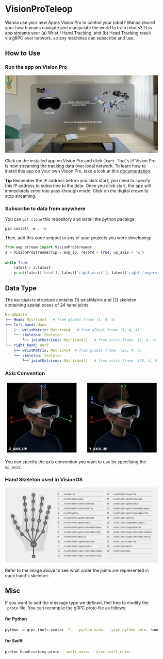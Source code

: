 VisionProTeleop
===========



Wanna use your new Apple Vision Pro to control your robot?  Wanna record your how humans navigate and manipulate the world to train robots? This app streams your (a) Wrist / Hand Tracking, and (b) Head Tracking result via gRPC over network, so any machines can subscribe and use. 


## How to Use


### Run the app on Vision Pro 

![](assets/visionpro_main.png)

Click on the installed app on Vision Pro and click `Start`. That's it!  Vision Pro is now streaming the tracking data over local network. To learn how to install this app on your own Vision Pro, take a look at this [documentation](/how_to_install.md). 

**Tip**  Remember the IP address before you click start; you need to specify this IP address to subscribe to the data. Once you click start, the app will immediately enter into pass-through mode. Click on the digital crown to stop streaming.  


### Subscribe to data from anywhere

You can `git clone` this repository and install the python pacakge: 

```
pip install -e . -v
```

Then, add this code snippet to any of your projects you were developing: 

```python
from avp_stream import VisionProStreamer
s = VisionProStreamer(ip = avp_ip, record = True, up_axis = 'Z')

while True:
    latest = s.latest
    print(latest['head'], latest['right_wrist'], latest['right_fingers'])
```



## Data Type 

The `HandUpdate` structure contains (1) wristMatrix and (2) skeleton containing spatial poses of 24 hand joints.  

```yaml
HandUpdate
├── Head: Matrix4x4   # from global frame (1, 4, 4)
├── left_hand: Hand   
│   ├── wristMatrix: Matrix4x4   # from glboal frame (1, 4, 4)
│   └── skeleton: Skeleton
│       └── jointMatrices: Matrix4x4[]   # from wrist frame  (1, 4, 4)
└── right_hand: Hand
    ├── wristMatrix: Matrix4x4  # from global frame  (25, 4, 4)
    └── skeleton: Skeleton
        └── jointMatrices: Matrix4x4[]   # from wrist frame  (25, 4, 4)
```



### Axis Convention

![](assets/coord_system.png)

You can specify the axis convention you want to use by specifying the `up_axis`. 

### Hand Skeleton used in VisionOS

![](assets/hand_skeleton_convention.png)

Refer to the image above to see what order the joints are represented in each hand's skeleton. 


## Misc 

If you want to add the message type we defined, feel free to modify the `.proto` file. You can recompile the gRPC proto file as follows: 

#### for Python

```bash
python -m grpc_tools.protoc -I. --python_out=. --grpc_python_out=. handtracking.proto
```


#### for Swift
```bash
protoc handtracking.proto --swift_out=. --grpc-swift_out=.
```